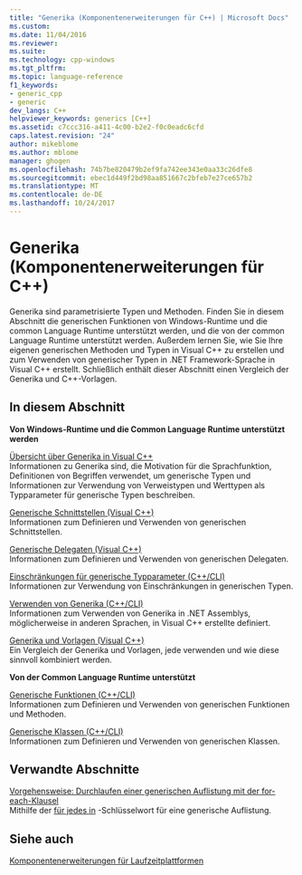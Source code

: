 ```yaml
---
title: "Generika (Komponentenerweiterungen für C++) | Microsoft Docs"
ms.custom: 
ms.date: 11/04/2016
ms.reviewer: 
ms.suite: 
ms.technology: cpp-windows
ms.tgt_pltfrm: 
ms.topic: language-reference
f1_keywords:
- generic_cpp
- generic
dev_langs: C++
helpviewer_keywords: generics [C++]
ms.assetid: c7ccc316-a411-4c00-b2e2-f0c0eadc6cfd
caps.latest.revision: "24"
author: mikeblome
ms.author: mblome
manager: ghogen
ms.openlocfilehash: 74b7be820479b2ef9fa742ee343e0aa33c26dfe8
ms.sourcegitcommit: ebec1d449f2bd98aa851667c2bfeb7e27ce657b2
ms.translationtype: MT
ms.contentlocale: de-DE
ms.lasthandoff: 10/24/2017
---
```

# <a name="generics--c-component-extensions"></a>Generika (Komponentenerweiterungen für C++)
Generika sind parametrisierte Typen und Methoden. Finden Sie in diesem Abschnitt die generischen Funktionen von Windows-Runtime und die common Language Runtime unterstützt werden, und die von der common Language Runtime unterstützt werden. Außerdem lernen Sie, wie Sie Ihre eigenen generischen Methoden und Typen in Visual C++ zu erstellen und zum Verwenden von generischer Typen in .NET Framework-Sprache in Visual C++ erstellt. Schließlich enthält dieser Abschnitt einen Vergleich der Generika und C++-Vorlagen.  
  
## <a name="in-this-section"></a>In diesem Abschnitt  
 **Von Windows-Runtime und die Common Language Runtime unterstützt werden**  
  
 [Übersicht über Generika in Visual C++](../windows/overview-of-generics-in-visual-cpp.md)  
 Informationen zu Generika sind, die Motivation für die Sprachfunktion, Definitionen von Begriffen verwendet, um generische Typen und Informationen zur Verwendung von Verweistypen und Werttypen als Typparameter für generische Typen beschreiben.  
  
 [Generische Schnittstellen (Visual C++)](../windows/generic-interfaces-visual-cpp.md)  
 Informationen zum Definieren und Verwenden von generischen Schnittstellen.  
  
 [Generische Delegaten (Visual C++)](../windows/generic-delegates-visual-cpp.md)  
 Informationen zum Definieren und Verwenden von generischen Delegaten.  
  
 [Einschränkungen für generische Typparameter (C++/CLI)](../windows/constraints-on-generic-type-parameters-cpp-cli.md)  
 Informationen zur Verwendung von Einschränkungen in generischen Typen.  
  
 [Verwenden von Generika (C++/CLI)](../windows/consuming-generics-cpp-cli.md)  
 Informationen zum Verwenden von Generika in .NET Assemblys, möglicherweise in anderen Sprachen, in Visual C++ erstellte definiert.  
  
 [Generika und Vorlagen (Visual C++)](../windows/generics-and-templates-visual-cpp.md)  
 Ein Vergleich der Generika und Vorlagen, jede verwenden und wie diese sinnvoll kombiniert werden.  
  
 **Von der Common Language Runtime unterstützt**  
  
 [Generische Funktionen (C++/CLI)](../windows/generic-functions-cpp-cli.md)  
 Informationen zum Definieren und Verwenden von generischen Funktionen und Methoden.  
  
 [Generische Klassen (C++/CLI)](../windows/generic-classes-cpp-cli.md)  
 Informationen zum Definieren und Verwenden von generischen Klassen.  
  
## <a name="related-sections"></a>Verwandte Abschnitte  
 [Vorgehensweise: Durchlaufen einer generischen Auflistung mit der for-each-Klausel](../dotnet/how-to-iterate-over-a-generic-collection-with-for-each.md)  
 Mithilfe der [für jedes in](../dotnet/for-each-in.md) -Schlüsselwort für eine generische Auflistung.  
  
## <a name="see-also"></a>Siehe auch  
 [Komponentenerweiterungen für Laufzeitplattformen](../windows/component-extensions-for-runtime-platforms.md)